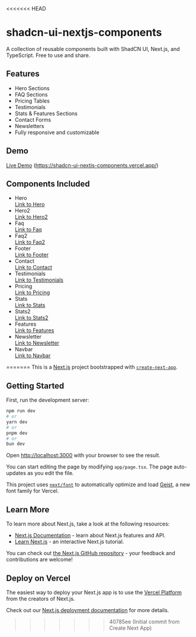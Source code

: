 <<<<<<< HEAD
# shadcn-ui-nextjs-components
A collection of reusable components built with ShadCN UI, Next.js, and TypeScript. Free to use and share.

## Features
- Hero Sections
- FAQ Sections
- Pricing Tables
- Testimonials
- Stats & Features Sections
- Contact Forms
- Newsletters
- Fully responsive and customizable

## Demo
[Live Demo](#) (https://shadcn-ui-nextjs-components.vercel.app/)

## Components Included
- Hero  
  [Link to Hero](https://github.com/alif7laksono/shadcn-ui-nextjs-components/blob/main/app/components/components/Hero.tsx)
- Hero2  
  [Link to Hero2](https://github.com/alif7laksono/shadcn-ui-nextjs-components/blob/main/app/components/components/Hero2.tsx)
- Faq  
  [Link to Faq](https://github.com/alif7laksono/shadcn-ui-nextjs-components/blob/main/app/components/components/Faq.tsx)
- Faq2  
  [Link to Faq2](https://github.com/alif7laksono/shadcn-ui-nextjs-components/blob/main/app/components/components/Faq2.tsx)
- Footer  
  [Link to Footer](https://github.com/alif7laksono/shadcn-ui-nextjs-components/blob/main/app/components/components/Footer.tsx)
- Contact  
  [Link to Contact](https://github.com/alif7laksono/shadcn-ui-nextjs-components/blob/main/app/components/components/Contact.tsx)
- Testimonials  
  [Link to Testimonials](https://github.com/alif7laksono/shadcn-ui-nextjs-components/blob/main/app/components/components/Testimonials.tsx)
- Pricing  
  [Link to Pricing](https://github.com/alif7laksono/shadcn-ui-nextjs-components/blob/main/app/components/components/Pricing.tsx)
- Stats  
  [Link to Stats](https://github.com/alif7laksono/shadcn-ui-nextjs-components/blob/main/app/components/components/Stats.tsx)
- Stats2  
  [Link to Stats2](https://github.com/alif7laksono/shadcn-ui-nextjs-components/blob/main/app/components/components/Stats2.tsx)
- Features  
  [Link to Features](https://github.com/alif7laksono/shadcn-ui-nextjs-components/blob/main/app/components/components/Features.tsx)
- Newsletter  
  [Link to Newsletter](https://github.com/alif7laksono/shadcn-ui-nextjs-components/blob/main/app/components/components/Newsletter.tsx)
- Navbar  
  [Link to Navbar](https://github.com/alif7laksono/shadcn-ui-nextjs-components/blob/main/app/components/Navbar.tsx)


=======
This is a [Next.js](https://nextjs.org) project bootstrapped with [`create-next-app`](https://nextjs.org/docs/app/api-reference/cli/create-next-app).

## Getting Started

First, run the development server:

```bash
npm run dev
# or
yarn dev
# or
pnpm dev
# or
bun dev
```

Open [http://localhost:3000](http://localhost:3000) with your browser to see the result.

You can start editing the page by modifying `app/page.tsx`. The page auto-updates as you edit the file.

This project uses [`next/font`](https://nextjs.org/docs/app/building-your-application/optimizing/fonts) to automatically optimize and load [Geist](https://vercel.com/font), a new font family for Vercel.

## Learn More

To learn more about Next.js, take a look at the following resources:

- [Next.js Documentation](https://nextjs.org/docs) - learn about Next.js features and API.
- [Learn Next.js](https://nextjs.org/learn) - an interactive Next.js tutorial.

You can check out [the Next.js GitHub repository](https://github.com/vercel/next.js) - your feedback and contributions are welcome!

## Deploy on Vercel

The easiest way to deploy your Next.js app is to use the [Vercel Platform](https://vercel.com/new?utm_medium=default-template&filter=next.js&utm_source=create-next-app&utm_campaign=create-next-app-readme) from the creators of Next.js.

Check out our [Next.js deployment documentation](https://nextjs.org/docs/app/building-your-application/deploying) for more details.
>>>>>>> 40785ee (Initial commit from Create Next App)
